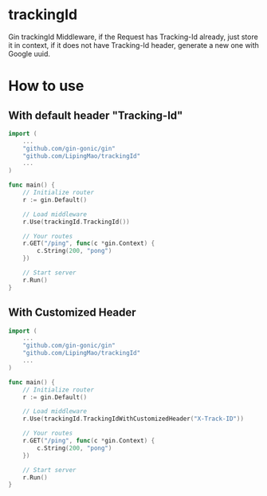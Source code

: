 # trackingId
Gin trackingId Middleware, if the Request has Tracking-Id already, just store it in context, if it does not have Tracking-Id header, generate a new one with Google uuid.

# How to use

## With default header "Tracking-Id"
```go
import (
    ...
    "github.com/gin-gonic/gin"
    "github.com/LipingMao/trackingId"
    ...
)

func main() {
    // Initialize router
    r := gin.Default()

    // Load middleware
    r.Use(trackingId.TrackingId())

    // Your routes
    r.GET("/ping", func(c *gin.Context) {
        c.String(200, "pong")
    })

    // Start server
    r.Run()
}
```

## With Customized Header

```go
import (
    ...
    "github.com/gin-gonic/gin"
    "github.com/LipingMao/trackingId"
    ...
)

func main() {
    // Initialize router
    r := gin.Default()

    // Load middleware
    r.Use(trackingId.TrackingIdWithCustomizedHeader("X-Track-ID"))

    // Your routes
    r.GET("/ping", func(c *gin.Context) {
        c.String(200, "pong")
    })

    // Start server
    r.Run()
}
```
